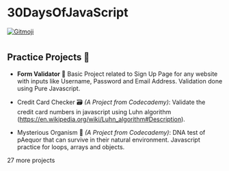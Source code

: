 # 30DaysOfJavaScript

<a href="https://gitmoji.carloscuesta.me">
  <img src="https://img.shields.io/badge/gitmoji-%20😜%20😍-FFDD67.svg?style=flat-square" alt="Gitmoji">
</a>

#

## Practice Projects :rocket:

+ **Form Validator** :memo:
Basic Project related to Sign Up Page for any website with inputs like Username, Password and Email Address. Validation done using Pure Javascript.

+ Credit Card Checker :card_file_box: *(A Project from Codecademy)*:
Validate the credit card numbers in javascript using Luhn algorithm (https://en.wikipedia.org/wiki/Luhn_algorithm#Description).

+ Mysterious Organism :monocle_face: *(A Project from Codecademy)*:
DNA test of pAequor that can survive in their natural environment. Javascript practice for loops, arrays and objects.

27 more projects

#